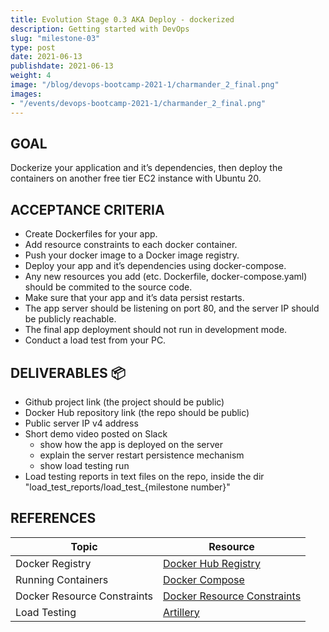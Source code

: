```yaml
---
title: Evolution Stage 0.3 AKA Deploy - dockerized
description: Getting started with DevOps
slug: "milestone-03"
type: post
date: 2021-06-13
publishdate: 2021-06-13
weight: 4
image: "/blog/devops-bootcamp-2021-1/charmander_2_final.png"
images:
- "/events/devops-bootcamp-2021-1/charmander_2_final.png"
---
```



## GOAL
Dockerize your application and it’s dependencies, then deploy the containers on another free tier EC2 instance with Ubuntu 20.

## ACCEPTANCE CRITERIA
+ Create Dockerfiles for your app.
+ Add resource constraints to each docker container.
+ Push your docker image to a Docker image registry.
+ Deploy your app and it’s dependencies using docker-compose.
+ Any new resources you add (etc. Dockerfile, docker-compose.yaml) should be commited to the source code.
+ Make sure that your app and it’s data persist restarts.
+ The app server should be listening on port 80, and the server IP should be publicly reachable.
+ The final app deployment should not run in development mode.
+ Conduct a load test from your PC.

## DELIVERABLES 📦
+ Github project link (the project should be public)
+ Docker Hub repository link (the repo should be public)
+ Public server IP v4 address
+ Short demo video posted on Slack
    + show how the app is deployed on the server
    + explain the server restart persistence mechanism
    + show load testing run
+ Load testing reports in text files on the repo, inside the dir "load_test_reports/load_test_{milestone number}"


## REFERENCES
| Topic |  Resource  |
| ----- | ---------- |
|Docker Registry|[Docker Hub Registry](https://docs.docker.com/docker-hub/repos/)|
|Running Containers|[Docker Compose](https://docs.docker.com/compose/)|
|Docker Resource Constraints|[Docker Resource Constraints](https://docs.docker.com/config/containers/resource_constraints/)|
|Load Testing|[Artillery](https://github.com/artilleryio/artillery)|
